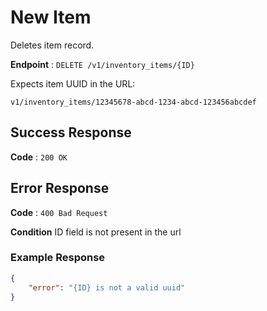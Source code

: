 # New Item

Deletes item record.

**Endpoint** : `DELETE /v1/inventory_items/{ID}`

Expects item UUID in the URL:

`v1/inventory_items/12345678-abcd-1234-abcd-123456abcdef`

## Success Response

**Code** : `200 OK`

## Error Response

**Code** : `400 Bad Request`

**Condition** ID field is not present in the url

### Example Response

```json
{
    "error": "{ID} is not a valid uuid"
}
```
